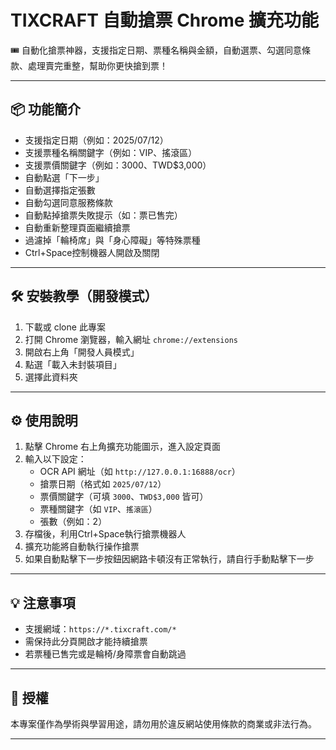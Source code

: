 # TIXCRAFT 自動搶票 Chrome 擴充功能

🎟️ 自動化搶票神器，支援指定日期、票種名稱與金額，自動選票、勾選同意條款、處理賣完重整，幫助你更快搶到票！

---

## 📦 功能簡介

- 支援指定日期（例如：2025/07/12）
- 支援票種名稱關鍵字（例如：VIP、搖滾區）
- 支援票價關鍵字（例如：3000、TWD$3,000）
- 自動點選「下一步」
- 自動選擇指定張數
- 自動勾選同意服務條款
- 自動點掉搶票失敗提示（如：票已售完）
- 自動重新整理頁面繼續搶票
- 過濾掉「輪椅席」與「身心障礙」等特殊票種
- Ctrl+Space控制機器人開啟及關閉

---

## 🛠 安裝教學（開發模式）

1. 下載或 clone 此專案
2. 打開 Chrome 瀏覽器，輸入網址 `chrome://extensions`
3. 開啟右上角「開發人員模式」
4. 點選「載入未封裝項目」
5. 選擇此資料夾

---

## ⚙️ 使用說明

1. 點擊 Chrome 右上角擴充功能圖示，進入設定頁面
2. 輸入以下設定：
   - OCR API 網址（如 `http://127.0.0.1:16888/ocr`）
   - 搶票日期（格式如 `2025/07/12`）
   - 票價關鍵字（可填 `3000`、`TWD$3,000` 皆可）
   - 票種關鍵字（如 `VIP`、`搖滾區`）
   - 張數（例如：2）
3. 存檔後，利用Ctrl+Space執行搶票機器人
4. 擴充功能將自動執行操作搶票
5. 如果自動點擊下一步按鈕因網路卡頓沒有正常執行，請自行手動點擊下一步

---

## 💡 注意事項

- 支援網域：`https://*.tixcraft.com/*`
- 需保持此分頁開啟才能持續搶票
- 若票種已售完或是輪椅/身障票會自動跳過

---


## 📜 授權

本專案僅作為學術與學習用途，請勿用於違反網站使用條款的商業或非法行為。

---
